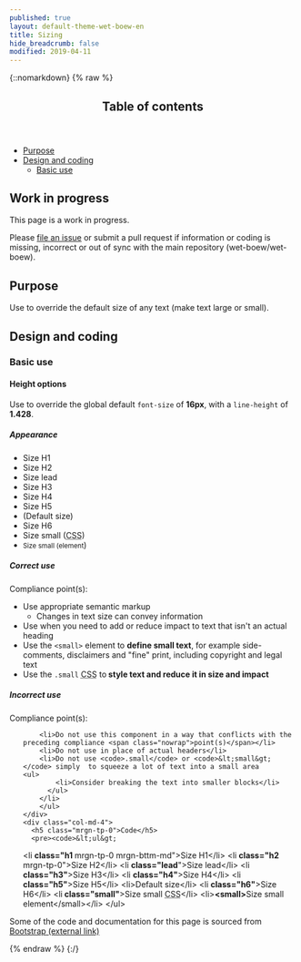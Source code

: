 ```yaml
---
published: true
layout: default-theme-wet-boew-en
title: Sizing
hide_breadcrumb: false
modified: 2019-04-11
---
```

{::nomarkdown}
{% raw %}
  <span class="wb-prettify all-pre"></span>
  <div class="row">
    <nav role="navigation" class="col-md-8">
      <div class="panel panel-default">
        <header class="panel-heading">
          <h2 class="panel-title">Table of contents</h2>
        </header>
        <div class="panel-body">
          <ul>
            <li><a href="#purpose">Purpose</a></li>
            <li><a href="#design">Design and coding</a>
              <ul>
                <li><a href="#basic">Basic use</a> </li>
              </ul>
            </li>
          </ul>
        </div>
      </div>
    </nav>
    <section class="col-md-4">
      <div class="panel panel-warning">
        <div class="panel-body">
          <h2 class="mrgn-tp-0 h4 text-warning"><span class="fa fa-exclamation-triangle"></span> Work in progress</h2>
          <p>This page is a work in progress.</p>
          <p>Please <a href="https://github.com/wet-boew/wet-boew-styleguide/issues/new">file an issue</a> or submit a pull request if information or coding is missing, incorrect or out of sync with the main repository (wet-boew/wet-boew).</p>
        </div>
      </div>
    </section>
  </div>
  <h2 id="purpose"><span class="fa-stack"><span class="fa fa-circle fa-stack-2x"></span><span class="fa fa-info fa-stack-1x fa-inverse"></span></span> Purpose</h2>
  <p>Use to override the default size of any text (make text large or small). </p>
  <h2 id="design"><span class="fa-stack"><span class="fa fa-circle fa-stack-2x"></span><span class="fa fa-paint-brush fa-stack-1x fa-inverse"></span></span> Design and coding</h2>
  <h3 id="basic">Basic use</h3>
  <h4 id="height"><span class="fa-stack"><span class="fa fa-circle fa-stack-2x"></span><span class="fa fa-text-height fa-stack-1x fa-inverse"></span></span> Height options</h4>
  <p>Use to override the global default <code>font-size</code> of <strong>16px</strong>, with a <code>line-height</code> of <strong>1.428</strong>.</p>
  <div class="row">
    <div class="col-md-3">
      <div class="panel panel-default">
        <div class="panel-body">
          <h5 class="mrgn-tp-0">Appearance</h5>
          <ul class="list-unstyled">
            <li class="h1 mrgn-tp-0 mrgn-bttm-md">Size H1</li>
            <li class="h2 mrgn-tp-0 mrgn-bttm-md">Size H2</li>
            <li class="lead mrgn-tp-0 mrgn-bttm-md">Size lead</li>
            <li class="h3 mrgn-tp-0 mrgn-bttm-md">Size H3</li>
            <li class="h4 mrgn-tp-0 mrgn-bttm-md">Size H4</li>
            <li class="h5 mrgn-tp-0 mrgn-bttm-md">Size H5</li>
			<li class="mrgn-tp-0 mrgn-bttm-md">(Default size)</li>
            <li class="h6 mrgn-tp-0 mrgn-bttm-md">Size H6</li>
            <li class="small mrgn-tp-0 mrgn-bttm-sm">Size small (<abbr title="cascading style sheet">CSS</abbr>)</li>
            <li><small>Size small (element</small>)</li>
          </ul>
        </div>
      </div>
    </div>
    <div class="col-md-5">
      <h5 class="mrgn-tp-0 text-success"><span class="glyphicon glyphicon-ok-circle"></span> Correct use</h5>
<p>Compliance point(s):</p>
        <ul>
        <li> Use appropriate semantic markup        <ul>
            <li>Changes in text size can convey information</li>
          </ul>
        </li>
        <li>Use when you need to add or reduce impact to text that isn't an actual heading</li>
        <li>Use the <code>&lt;small&gt;</code> element to <strong>  define small text</strong>, for example side-comments, disclaimers and &quot;fine&quot; print, including copyright and legal text</li>
        <li>Use the <code>.small</code>  <abbr title="cascading style sheet">CSS</abbr>  to<strong> style text and reduce it in  size and impact</strong></li>
      </ul>
      <h5 class="mrgn-tp-0 text-danger"><span class="glyphicon glyphicon-remove-circle"></span> Incorrect use</h5><p>Compliance point(s):</p><ul>

        <li>Do not use this component in a way that conflicts with the preceding compliance <span class="nowrap">point(s)</span></li>
        <li>Do not use in place of actual headers</li>
        <li>Do not use <code>.small</code> or <code>&lt;small&gt;</code> simply  to squeeze a lot of text into a small area        <ul>
            <li>Consider breaking the text into smaller blocks</li>
          </ul>
        </li>
        </ul>
    </div>
    <div class="col-md-4">
      <h5 class="mrgn-tp-0">Code</h5>
      <pre><code>&lt;ul&gt;
  &lt;li <strong>class=&quot;h1 </strong>mrgn-tp-0 mrgn-bttm-md&quot;&gt;Size H1&lt;/li&gt;
  &lt;li <strong>class=&quot;h2 </strong>mrgn-tp-0&quot;&gt;Size H2&lt;/li&gt;
  &lt;li <strong>class=&quot;lead</strong>&quot;&gt;Size lead&lt;/li&gt;
  &lt;li <strong>class=&quot;h3&quot;</strong>&gt;Size H3&lt;/li&gt;
  &lt;li <strong>class=&quot;h4&quot;</strong>&gt;Size H4&lt;/li&gt;
  &lt;li <strong>class=&quot;h5&quot;</strong>&gt;Size H5&lt;/li&gt;
  &lt;li&gt;Default size&lt;/li&gt;
  &lt;li <strong>class=&quot;h6&quot;</strong>&gt;Size H6&lt;/li&gt;
  &lt;li<strong> class=&quot;small&quot;</strong>&gt;Size small <abbr title="cascading style sheet">CSS</abbr>&lt;/li&gt;
  &lt;li&gt;<strong>&lt;small&gt;</strong>Size small element&lt;/small&gt;&lt;/li&gt;
&lt;/ul&gt;</code></pre>
    </div>
  </div>
  <p class="mrgn-tp-lg text-muted">Some of the code and documentation for this page is sourced from <a href="http://getbootstrap.com/" >Bootstrap<span  class="wb-inv"> (external link)</span></a></p>
{% endraw %}
{:/}
